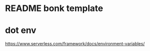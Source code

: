 # README bonk template


# dot env
https://www.serverless.com/framework/docs/environment-variables/
